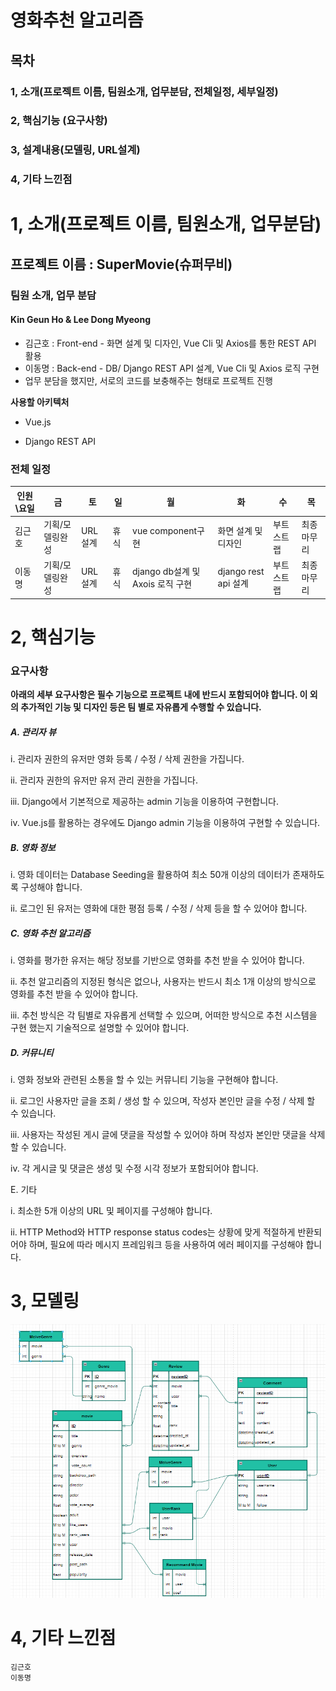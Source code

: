 #  영화추천 알고리즘

## 목차

### 1, 소개(프로젝트 이름, 팀원소개, 업무분담, 전체일정, 세부일정)

### 2, 핵심기능 (요구사항)

### 3, 설계내용(모델링, URL설계)

### 4, 기타 느낀점





# 1, 소개(프로젝트 이름, 팀원소개, 업무분담)

## 프로젝트 이름 : SuperMovie(슈퍼무비)

### 팀원 소개, 업무 분담

#### Kin Geun Ho & Lee Dong Myeong

* 김근호 : Front-end - 화면 설계 및 디자인, Vue Cli 및 Axios를 통한 REST API 활용
* 이동명 : Back-end - DB/ Django REST API 설계, Vue Cli 및 Axios 로직 구현
* 업무 분담을 했지만, 서로의 코드를 보충해주는 형태로 프로젝트 진행



**사용할 아키텍처**

* Vue.js

- Django REST API



### 전체 일정

| 인원\요일 | 금              | 토      | 일   | 월                               | 화                   | 수         | 목         |
| --------- | --------------- | ------- | ---- | -------------------------------- | -------------------- | ---------- | ---------- |
| 김근호    | 기획/모델링완성 | URL설계 | 휴식 | vue component구현                | 화면 설계 및 디자인  | 부트스트랩 | 최종마무리 |
| 이동명    | 기획/모델링완성 | URL설계 | 휴식 | django db설계 및 Axois 로직 구현 | django rest api 설계 | 부트스트랩 | 최종마무리 |



# 2, 핵심기능

### 요구사항

**아래의 세부 요구사항은 필수 기능으로 프로젝트 내에 반드시 포함되어야 합니다. 이 외의 추가적인 기능 및 디자인 등은 팀 별로 자유롭게 수행할 수 있습니다.** 

##### A. 관리자 뷰 

i. 관리자 권한의 유저만 영화 등록 / 수정 / 삭제 권한을 가집니다. 

ii. 관리자 권한의 유저만 유저 관리 권한을 가집니다.

iii. Django에서 기본적으로 제공하는 admin 기능을 이용하여 구현합니다. 

iv. Vue.js를 활용하는 경우에도 Django admin 기능을 이용하여 구현할 수 있습니다. 

##### B. 영화 정보 

i. 영화 데이터는 Database Seeding을 활용하여 최소 50개 이상의 데이터가 존재하도록 구성해야 합니다. 

ii. 로그인 된 유저는 영화에 대한 평점 등록 / 수정 / 삭제 등을 할 수 있어야 합니다. 

##### C. 영화 추천 알고리즘 

i. 영화를 평가한 유저는 해당 정보를 기반으로 영화를 추천 받을 수 있어야 합니다.

ii. 추천 알고리즘의 지정된 형식은 없으나, 사용자는 반드시 최소 1개 이상의 방식으로 영화를 추천 받을 수 있어야 합니다. 

iii. 추천 방식은 각 팀별로 자유롭게 선택할 수 있으며, 어떠한 방식으로 추천 시스템을 구현 했는지 기술적으로 설명할 수 있어야 합니다. 

##### D. 커뮤니티 

i. 영화 정보와 관련된 소통을 할 수 있는 커뮤니티 기능을 구현해야 합니다. 

ii. 로그인 사용자만 글을 조회 / 생성 할 수 있으며, 작성자 본인만 글을 수정 / 삭제 할 수 있습니다. 

iii. 사용자는 작성된 게시 글에 댓글을 작성할 수 있어야 하며 작성자 본인만 댓글을 삭제할 수 있습니다. 

iv. 각 게시글 및 댓글은 생성 및 수정 시각 정보가 포함되어야 합니다.

E. 기타 

i. 최소한 5개 이상의 URL 및 페이지를 구성해야 합니다. 

ii. HTTP Method와 HTTP response status codes는 상황에 맞게 적절하게 반환되어야 하며, 필요에 따라 메시지 프레임워크 등을 사용하여 에러 페이지를 구성해야 합니다.



# 3, 모델링

![image-20220520165846223](README.assets/image-20220520165846223.png)



# 4, 기타 느낀점

```
김근호
이동명
```

